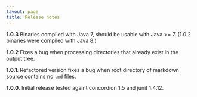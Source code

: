 ```yaml
---
layout: page
title: Release notes
---
```



**1.0.3** Binaries compiled with Java 7, should be usable with Java >= 7. (1.0.2 binaries were compiled with Java 8.)

**1.0.2** Fixes a bug when processing directories that already exist in the output tree.

**1.0.1**.  Refactored version fixes a bug when root directory
of markdown source contains no `.md` files.

**1.0.0**.  Initial release tested againt concordion 1.5 and junit 1.4.12.
